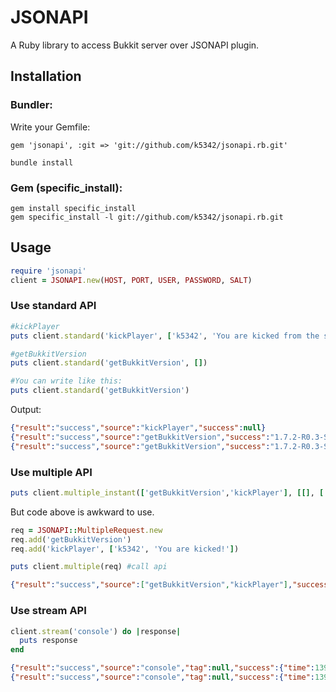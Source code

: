 # JSONAPI

A Ruby library to access Bukkit server over JSONAPI plugin.

## Installation

### Bundler:

Write your Gemfile:

```text
gem 'jsonapi', :git => 'git://github.com/k5342/jsonapi.rb.git'
```

```shell
bundle install
```

### Gem (specific_install):

```shell
gem install specific_install
gem specific_install -l git://github.com/k5342/jsonapi.rb.git
```

## Usage

```ruby
require 'jsonapi'
client = JSONAPI.new(HOST, PORT, USER, PASSWORD, SALT)
```

### Use standard API

```ruby
#kickPlayer
puts client.standard('kickPlayer', ['k5342', 'You are kicked from the server.'])

#getBukkitVersion
puts client.standard('getBukkitVersion', [])

#You can write like this:
puts client.standard('getBukkitVersion')
```

Output:

```json
{"result":"success","source":"kickPlayer","success":null}
{"result":"success","source":"getBukkitVersion","success":"1.7.2-R0.3-SNAPSHOT"}
{"result":"success","source":"getBukkitVersion","success":"1.7.2-R0.3-SNAPSHOT"}
```

### Use multiple API

```ruby
puts client.multiple_instant(['getBukkitVersion','kickPlayer'], [[], ['k5342', 'You are kicked from the server.']])
```

But code above is awkward to use.

```ruby
req = JSONAPI::MultipleRequest.new
req.add('getBukkitVersion')
req.add('kickPlayer', ['k5342', 'You are kicked!'])

puts client.multiple(req) #call api
```

```json
{"result":"success","source":["getBukkitVersion","kickPlayer"],"success":[{"result":"success","source":"getBukkitVersion","success":"1.7.2-R0.3-SNAPSHOT"},{"result":"success","success":null ,"source":"kickPlayer"}]}
```

### Use stream API

```ruby
client.stream('console') do |response|
  puts response
end
```

```json
{"result":"success","source":"console","tag":null,"success":{"time":1393679649,"line":"2014-03-01 22:14:09 [INFO] [JSONAPI] [API Call] 127.0.0.1: method=kickPlayer?args=[\"k5342\",\"\"]\n"}}
{"result":"success","source":"console","tag":null,"success":{"time":1393679649,"line":"2014-03-01 22:14:09 [INFO] onPlayerKick - before:§ek5342 left the game.\n"}}
```

